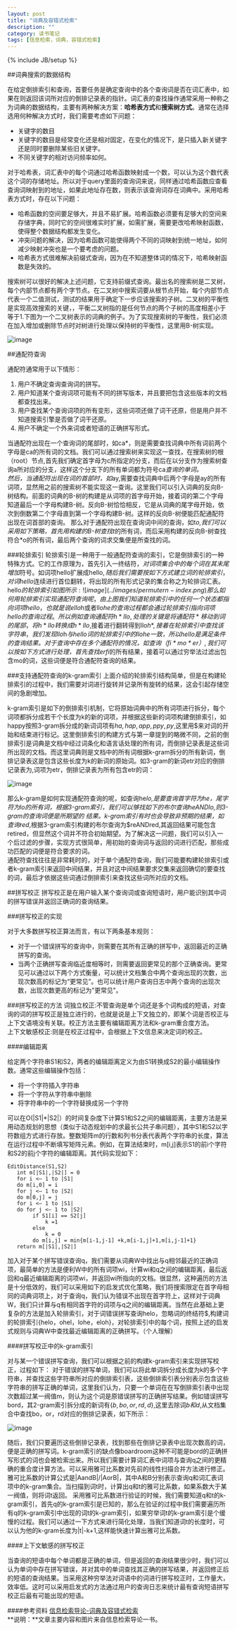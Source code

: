 ```yaml
---
layout: post
title: "词典及容错式检索"      
description: ""     
category: 读书笔记  
tags: [信息检索，词典，容错式检索]
---
```

{% include JB/setup %}

##词典搜索的数据结构

在给定倒排索引和查询，首要任务是确定查询中的各个查询词是否在词汇表中，如果在则返回该词所对应的倒排记录表的指针。词汇表的查找操作通常采用一种称之为词典的数据结构，主要有两种解决方案：**哈希表方式**和**搜索树方式**。通常在选择选用何种解决方式时，我们需要考虑如下问题：                       

* 关键字的数目    
* 关键字的数目是经常变化还是相对固定，在变化的情况下，是只插入新关键字还是同时要删除某些旧关键字。  
* 不同关键字的相对访问频率如何。   

对于哈希表，词汇表中的每个词通过哈希函数映射成一个数，可以认为这个数代表这个词的存储地址。所以对于query里面的查询词来说，同样通过哈希函数应查看查询词映射到的地址，如果此地址存在数，则表示该查询词存在词典中。采用哈希表方式时，存在以下问题：          
    
* 哈希函数的空间要足够大，并且不易扩展。哈希函数必须要有足够大的空间来               存储字典，同时它的空间很难实时扩展，如需扩展，需要更改哈希映射函数，使得整个数据结构都发生变化。 
* 冲突问题的解决，因为哈希函数可能使得两个不同的词映射到统一地址，如何减少映射冲突也是一个要考虑的问题。   
* 哈希表方式很难解决前缀式查询，因为在不知道整体词的情况下，哈希映射函数是失效的。  

搜索树可以很好的解决上述问题，它支持前缀式查询。最出名的搜索树是二叉树，每个内部节点都有两个字节点。在二叉树中搜索词要从根节点开始，每个内部节点代表一个二值测试，测试的结果用于确定下一步应该搜索的子树。二叉树的平衡性是实现高效搜索的关键，，平衡二叉树指的是任何节点的两个子树的高度相差小于等于1.下图为一个二叉树表示的词典的例子。为了实现搜索树的平衡性，我们必须在加入增加或删除节点时对树进行处理以保持树的平衡性，这里用B-树实现。

![image](../images/binary-tree.png)   	

##通配符查询

通配符通常用于以下情形：    
1. 用户不确定查询查询词的拼写。   
2. 用户知道某个查询词项可能有不同的拼写版本，并且要把包含这些版本的文档都查找出来。         
3. 用户查找某个查询词项的所有变形，这些词项还做了词干还原，但是用户并不知道搜索引擎是否做了词干还原。    
4. 用户不确定一个外来词或者短语的正确拼写形式。   

当通配符出现在一个查询词的尾部时，如ca*，则是需要查找词典中所有词前两个字母是ca的所有词的文档。我们可以通过搜索树来实现这一查找，在搜索树的根（root）节点,首先我们确定首字母为c所指定的分支，而后在以分支作为搜索树查询a所对应的分支，这样这个分支下的所有单词都为符号ca*查询的单词。     
然后，当通配符出现在词的首部时，如*ay,需要查找词典中后两个字母是ay的所有词项，显然用之前的搜索树不能实现这一查询。这里我们可以引入词典的反向B-树结构。前面的词典的B-树的构建是从词项的首字母开始，接着词的第二个字母知道最后一个字母构建B-树。反向B-树恰恰相反，它是从词典的尾字母开始，依次到倒数第二个字母直到第一个字母构建B-树。这样的反向B-树便能匹配通配符出现在词首部的查询。
那么对于通配符出现在查询词中间的查询，如t*o,我们可以采用如下策略，首先用构建的B-树查找t*的所有词，而后采用构建的反向B-树查找符合*o的所有词，最后两个查询的词求交集便是所查找的词。

###轮排索引
轮排索引是一种用于一般通配符查询的索引，它是倒排索引的一种特殊方式。它的工作原理为，首先引入一终结符$，对词项集合中的每个词在其末尾增加$符号。如词项hello扩展成hello$,随后我们需要按如下方式建立词的轮排索引，对词hello$连续进行首位翻转，将出现的所有形式记录的集合称之为轮排词汇表。hello$的轮排索引如图所示:   
![image](../images/permutern-index.png)     
那么如何用轮排索引实现通配符查询呢，由上图我们知道轮排索引中的任何一个状态都指向词项hello，也就是说ello$h或者llo$he的查询过程都会通过轮排索引指向词项hello的查询过程。所以例如查询通配符h*llo,处理的关键是将通配符*移动到词的尾部，将h*llo转换成h*llo$,接着进行翻转得到llo$h*,接着在轮排索引中查找该字符串，我们发现llo$h*与hello词的轮排索引中的llo$he一致，所以hello是满足条件的查询结果。       
对于查询中存在多个通配符的情况，如查询（fi*mo*er）,我们可以按如下方式进行处理，首先查找er$fi*的所有结果，接着可以通过穷举法过滤出包含mo的词，这些词便是符合通配符查询的结果。 

###支持通配符查询的k-gram索引
上面介绍的轮排索引结构简单，但是在构建轮排索引的过程中，我们需要对词进行旋转并记录所有旋转的结果，这会引起存储空间的急剧增加。     

k-gram索引是如下的倒排索引机制，它将原始词典中的所有词项进行拆分，每个词项都拆分成若干个长度为k的新的词项，并根据这些新的词项构建倒排索引，如happy按照3-gram拆分成的新词词项有$ha,hap,app,ppy,py$,这里用$来对词的开始和结束进行标记。这里倒排索引的构建方式与第一章提到的略微不同，之前的倒排索引是词典是文档中经过词条化和语言话处理的所有词，而倒排记录表是这些词所出现的文档。而这里词典则是文档中的所有词根据k-gram拆分的所有新词，倒排记录表这是包含这些长度为k的新词的原始词。如3-gram的新词etr对应的倒排记录表为,词项为etr，倒排记录表为所有包含etr的词：    
 
![image](../images/k-gram-index.png)    


那么k-gram是如何实现通配符查询的呢，如查询he*lo,是要查询首字符为he，尾字符为lo的所有词，根据3-gram索引，我们可以够找如下的布尔查询$heANDlo$,则3-gram的查询词便是所期望的
结果。k-gram索引有时也会导致非预期的结果，如查询red*,根据3-gram索引构建的布尔查询为$reANDred,其返回结果可能包含retired，但显然这个词并不符合初始期望。为了解决这一问题，我们可以引入一个后过滤的步骤，实现方式很简单，用初始的查询词与返回的词进行匹配，那些成功匹配的词便是符合要求的词。  
通配符查找往往是非常耗时的，对于单个通配符查询，我们可能要构建轮排索引或者k-gram索引来返回中间结果，并且对这中间结果要求交集来返回确切的要查找的词，最后才依据这些词通过倒排索引来查找这些词所对应的文档。    

##拼写校正
拼写校正是在用户输入某个查询词或查询短语时，用户能识别其中词的拼写错误并返回正确词的查询结果。

###拼写校正的实现

对于大多数拼写校正算法而言，有以下两条基本规则：        

* 对于一个错误拼写的查询中，则需要在其所有正确的拼写中，返回最近的正确拼写的查询。
* 当两个正确拼写查询临近度相等时，则需要返回更常见的那个正确查询。更常见可以通过以下两个方式衡量，可以统计文档集合中两个查询出现的次数，出现次数高的标记为“更常见”。也可以统计用户查询日志中两个查询的出现次数，出现次数更高的标记为"更常见"。  

###拼写校正的方法
词独立校正:不管查询是单个词还是多个词构成的短语，对查询的词的拼写校正是独立进行的，也就是说是上下文独立的，即某个词是否校正与上下文语境没有关联。校正方法主要有编辑距离方法和k-gram重合度方法。   
上下文敏感校正:则是在校正过程中，会根据上下文信息来决定词的校正。

####编辑距离

给定两个字符串S1和S2，两者的编辑距离定义为由S1转换成S2的最小编辑操作数。通常这些编辑操作包括：     
 
* 将一个字符插入字符串   
* 将一个字符从字符串中删除  
* 将字符串中的一个字符替换成另一个字符    

	

可以在O(|S1|*|S2|）的时间复杂度下计算S1和S2之间的编辑距离，主要方法是采用动态规划的思想（类似于动态规划中的求最长公共子串问题），其中S1和S2以字符数组方式进行存放。整数矩阵m的行数和列书分表代表两个字符串的长度，算法在运行过程中不断填写矩阵元素。例如，在算法结束时，m[i,j]表示S1的前i个字符和S2的前j个字符的编辑距离。其代码实现如下：   


```		
EditDistance(S1,S2)
   int m[|S1|,|S2|] = 0
   for i <— 1 to |S1|
   do m[i,0] = i
   for j <— 1 to |S2|
   do m[0,j] = j
   for i <— 1 to |S1|
   do for j <— 1 to |S2|
        if S1[i] == S2[j]
            k =1
        else 
            k = 0
        do m[i,j] = min{m[i-1,j-1] +k,m[i-1,j]+1,m[i,j-1]+1}
   return m[|S1|,|S2|]
```     


加入对于某个拼写错误查询q，我们需要从词典W中找出与q相邻最近的正确词项，最简单的方法是便利W中的所有词项wi，计算wi和q之间的编辑距离，最后返回和q最近编辑距离的词项wi，并返回wi所指向的文档。很显然，这种遍历的方法是十分低效的，我们可以采用如下的启发式优化策略，我们将搜索限定在首字母相同的词典词项上，对于查询q，我们认为错误不出现在首字符上，这样对于词典W，我们只计算与q有相同首字符的词项与q之间的编辑距离。当然在此基础上更复杂的方法是加入轮排索引，对于词错误拼写查询helo，忽略词的终结符$,构建词的轮排索引{helo，ohel，lohe，eloh}，对轮排索引中的每个词，按照上述的启发式规则与词典W中查找最近编辑距离的正确拼写。（个人理解）

####拼写校正中的k-gram索引

对与某一个错误拼写查询，我们可以根据之前的构建k-gram索引来实现拼写校正，过程如下：
对于错误的拼写单词，我们可以将此单词拆分成长度为k的多个字符串，并查找这些字符串所对应的倒排索引表，这些倒排索引表分别表示包含这些字符串的拼写正确的单词，这里我们认为，只要一个单词在在写倒排索引表中出现次数超过某一阀值m，则认为这个词是原错误拼写的正确拼写结果。例如错误拼写bord，其2-gram索引拆分成的新词有{$b,bo,or,rd,d$},这里去除词$b和d$,从文档集合中查找bo，or，rd对应的倒排记录表，如下所示：    

![image](../images/sc-k-gram-index.png) 

	
随后，我们只要遍历这些倒排记录表，找到那些在倒排记录表中出现次数高的词，便是正确的拼写词。k-gram索引的缺点像boardroom这种不可能是bord的正确拼写形式的词也会被检索出来。所以我们需要计算词汇表中词项与查询q之间的更精确的重合度计算方法。可以采用雅可比系数对先前的线性扫描合并方法进行修正。雅可比系数的计算公式是|AandB|/|AorB|，其中A和B分别表示查询q和词汇表词项中的k-gram集合。当扫描到词t时，计算出q和t的雅可比系数，如果系数大于某一阀值，则将词t返回。
采用雅可比系数进行验证的时候，我们需要知道q和t的k-gram索引，首先q的k-gram索引是已知的，那么在验证的过程中我们需要遍历所有q的k-gram索引中出现的词t的k-gram索引，如果穷举词t的k-gram索引是个缓慢的过程。我们可以通过一下方式来进行简化处理，当我们知道词t的长度时，可以认为他的k-gram长度为|t|-k+1,这样能快速计算出雅可比系数。

####上下文敏感的拼写校正

当查询的短语中每个单词都是正确的单词，但是返回的查询结果很少时，我们可以认为单词中存在拼写错误，并对其中的单词查找其正确的拼写结果，并返回修正后的短语的查询结果。当采用这种穷举法对词语中的词进行拼写校正时，工作量大，效率低。这时可以采用启发式的方法通过用户的查询日志来统计最有查询短语拼写校正后最有可能出现的短语。

####参考资料
[信息检索导论-词典及容错式检索](https://www.google.com.hk/search?q=%E4%BF%A1%E6%81%AF%E6%A3%80%E7%B4%A2%E5%AF%BC%E8%AE%BA&oq=%E4%BF%A1%E6%81%AF%E6%A3%80%E7%B4%A2%E5%AF%BC%E8%AE%BA&aqs=chrome..69i57j69i65j69i61l3j0.3218j0j1&sourceid=chrome&ie=UTF-8)  
**说明：**文章主要内容和图片来自信息检索导论一书。




























 




